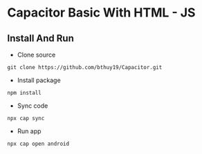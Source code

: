 # Capacitor Basic With HTML - JS
## Install And Run
- Clone source
```
git clone https://github.com/bthuy19/Capacitor.git
```
- Install package
```
npm install
```
- Sync code
```
npx cap sync
```
- Run app
```
npx cap open android
```
